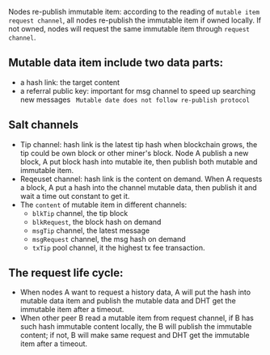 Nodes re-publish immutable item: according to the reading of `mutable item request channel`, all nodes re-publish the immutable item if owned locally. If not owned, nodes will request the same immutable item through `request channel`.  

## Mutable data item include two data parts:
* a hash link: the target content
* a referral public key: important for msg channel to speed up searching new messages
``` Mutable date does not follow re-publish protocol```
## Salt channels
* Tip channel: hash link is the latest tip hash when blockchain grows, the tip could be own block or other miner's block. Node A publish a new block, A put block hash into mutable ite, then publish both mutable and immutable item. 
* Reqeuset channel: hash link is the content on demand. When A requests a block, A put a hash into the channel mutable data, then publish it and wait a time out constant to get it.
* The `content` of mutable item in different channels: 
    * `blkTip` channel, the tip block 
    * `blkRequest`, the block hash on demand
    * `msgTip` channel, the latest message 
    * `msgRequest` channel, the msg hash on demand
    * `txTip` pool channel, it the highest tx fee transaction. 
## The request life cycle: 
* When nodes A want to request a history data, A will put the hash into mutable data item and publish the mutable data and DHT get the immutable item after a timeout.
* When other peer B read a mutable item from request channel, if B has such hash immutable content locally, the B will publish the immutable content; if not, B will make same request and DHT get the immutable item after a timeout. <br><br>

